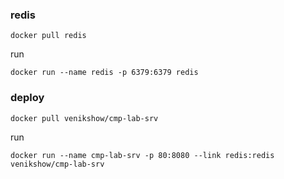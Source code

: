 ### redis
```
docker pull redis
```
run
```
docker run --name redis -p 6379:6379 redis
```
### deploy
```
docker pull venikshow/cmp-lab-srv
```

run
```
docker run --name cmp-lab-srv -p 80:8080 --link redis:redis venikshow/cmp-lab-srv
```